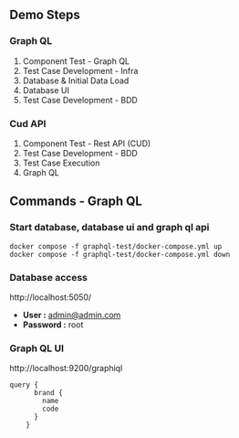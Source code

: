 ## Demo Steps
### Graph QL
1. Component Test - Graph QL
2. Test Case Development - Infra
3. Database & Initial Data Load
4. Database UI
5. Test Case Development - BDD

### Cud API
1. Component Test - Rest API (CUD)
2. Test Case Development - BDD
3. Test Case Execution
4. Graph QL

## Commands - Graph QL
### Start database, database ui and graph ql api
```
docker compose -f graphql-test/docker-compose.yml up
docker compose -f graphql-test/docker-compose.yml down
```
### Database access

http://localhost:5050/
* **User :** admin@admin.com
* **Password :** root

### Graph QL UI
http://localhost:9200/graphiql
```
query {
      brand {
        name
        code
      }
    }
```